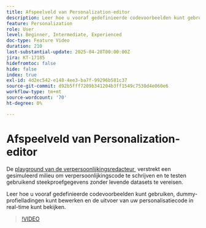 ```yaml
---
title: Afspeelveld van Personalization-editor
description: Leer hoe u vooraf gedefinieerde codevoorbeelden kunt gebruiken, dummy-profielladingen kunt bewerken en de uitvoer van uw personalisatiecode in real-time kunt bekijken.
feature: Personalization
role: User
level: Beginner, Intermediate, Experienced
doc-type: Feature Video
duration: 210
last-substantial-update: 2025-04-28T00:00:00Z
jira: KT-17185
hidefromtoc: false
hide: false
index: true
exl-id: 4d2ec542-e148-4ee3-ba7f-99296b581c37
source-git-commit: d92b5fff7209b341204b3ff1549c7530d4e060e6
workflow-type: tm+mt
source-wordcount: '70'
ht-degree: 0%

---
```


# Afspeelveld van Personalization-editor

De [&#x200B; playground van de verpersoonlijkingsredacteur &#x200B;](https://experienceleague.adobe.com/nl/apps/journey-optimizer/ajo-personalization#) verstrekt een gesimuleerd milieu om verpersoonlijkingscode te schrijven en te testen gebruikend steekproefgegevens zonder levende datasets te vereisen.

Leer hoe u vooraf gedefinieerde codevoorbeelden kunt gebruiken, dummy-profielladingen kunt bewerken en de uitvoer van uw personalisatiecode in real-time kunt bekijken.

>[!VIDEO](https://video.tv.adobe.com/v/3475958/?captions=dut&learn=on&enablevpops)
